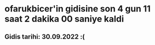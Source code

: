 # ofarukbicer'in gidisine son 4 gun 11 saat 2 dakika 00 saniye kaldi

## Gidis tarihi: 30.09.2022 :(